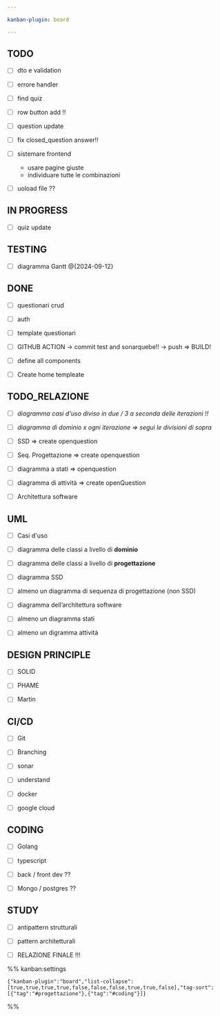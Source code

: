 ```yaml
---

kanban-plugin: board

---
```


## TODO

- [ ] dto e validation
- [ ] errore handler
- [ ] find quiz
- [ ] row button add !!
- [ ] question update
- [ ] fix closed_question answer!!
- [ ] sistemare frontend 
	- usare pagine giuste
	- individuare tutte le combinazioni
- [ ] uoload file ??


## IN PROGRESS

- [ ] quiz update


## TESTING

- [ ] diagramma Gantt @{2024-09-12}


## DONE

- [ ] questionari crud
- [ ] auth
- [ ] template questionari
- [ ] GITHUB ACTION 
	→ commit test and sonarquebe!!
	→ push => BUILD!
- [ ] define all components
- [ ] Create home templeate


## TODO_RELAZIONE

- [ ] *diagramma casi d'uso diviso in due / 3 a seconda delle iterazioni !!*
- [ ] *diagramma di dominio x ogni iterazione => segui le divisioni di sopra*
- [ ] SSD => create openquestion
- [ ] Seq. Progettazione => create openquestion
- [ ] diagramma a stati => openquestion
- [ ] diagramma di attività => create openQuestion
- [ ] Architettura software


## UML

- [ ] Casi d'uso
- [ ] diagramma delle classi a livello di **dominio**
- [ ] diagramma delle classi a livello di **progettazione**
- [ ] diagramma SSD
- [ ] almeno un diagramma di sequenza di progettazione (non SSD)
- [ ] diagramma dell’architettura software
- [ ] almeno un diagramma stati
- [ ] almeno un digramma attività


## DESIGN PRINCIPLE

- [ ] SOLID
- [ ] PHAME
- [ ] Martin


## CI/CD

- [ ] Git
- [ ] Branching
- [ ] sonar
- [ ] understand
- [ ] docker
- [ ] google cloud


## CODING

- [ ] Golang
- [ ] typescript
- [ ] back / front dev ??
- [ ] Mongo / postgres ??


## STUDY

- [ ] antipattern strutturali
- [ ] pattern architetturali
- [ ] RELAZIONE FINALE !!!




%% kanban:settings
```
{"kanban-plugin":"board","list-collapse":[true,true,true,true,false,false,false,true,true,false],"tag-sort":[{"tag":"#progettazione"},{"tag":"#coding"}]}
```
%%